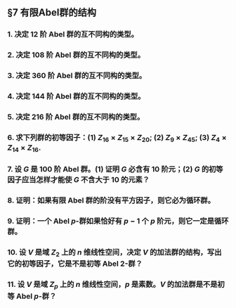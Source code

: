 
## §7 有限Abel群的结构

### 1. 决定 12 阶 Abel 群的互不同构的类型。
### 2. 决定 108 阶 Abel 群的互不同构的类型。
### 3. 决定 360 阶 Abel 群的互不同构的类型。
### 4. 决定 144 阶 Abel 群的互不同构的类型。
### 5. 决定 216 阶 Abel 群的互不同构的类型。
### 6. 求下列群的初等因子：(1) $Z_{16} \times Z_{15} \times Z_{20}$; (2) $Z_9 \times Z_{45}$; (3) $Z_4 \times Z_{14} \times Z_{16}$.
### 7. 设 $G$ 是 100 阶 Abel 群。(1) 证明 $G$ 必含有 10 阶元；(2) $G$ 的初等因子应当怎样才能使 $G$ 不含大于 10 的元素？

### 8. 证明：如果有限 Abel 群的阶没有平方因子，则它必为循环群。
### 9. 证明：一个 Abel $p$-群如果恰好有 $p-1$ 个 $p$ 阶元，则它一定是循环群。
### 10. 设 $V$ 是域 $Z_2$ 上的 $n$ 维线性空间，决定 $V$ 的加法群的结构，写出它的初等因子，它是不是初等 Abel 2-群？
### 11. 设 $V$ 是域 $Z_p$ 上的 $n$ 维线性空间，$p$ 是素数。$V$ 的加法群是不是初等 Abel $p$-群？

